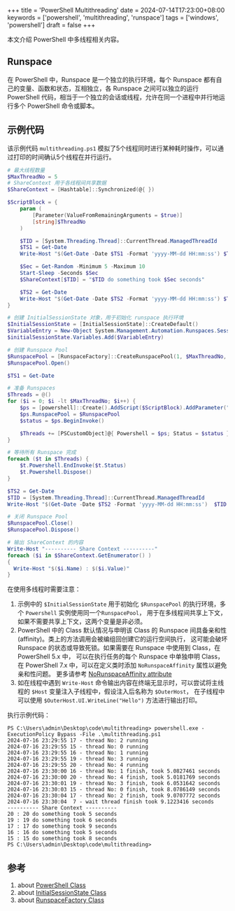 +++
title = 'PowerShell Multithreading'
date = 2024-07-14T17:23:00+08:00
keywords = ['powershell', 'multithreading', 'runspace']
tags = ['windows', 'powershell']
draft = false
+++

本文介绍 PowerShell 中多线程相关内容。

## Runspace

在 PowerShell 中，Runspace 是一个独立的执行环境，每个 Runspace 都有自己的变量、函数和状态，互相独立，各 Runspace 之间可以独立的运行
PowerShell 代码，相当于一个独立的会话或线程，允许在同一个进程中并行地运行多个 PowerShell 命令或脚本。

## 示例代码

该示例代码 `multithreading.ps1` 模拟了5个线程同时进行某种耗时操作，可以通过打印的时间确认5个线程在并行运行。

```powershell
# 最大线程数量
$MaxThreadNo = 5
# ShareContext 用于各线程间共享数据
$ShareContext = [Hashtable]::Synchronized(@{ })

$ScriptBlock = {
    param (
        [Parameter(ValueFromRemainingArguments = $true)]
        [string]$ThreadNo
    )

    $TID = [System.Threading.Thread]::CurrentThread.ManagedThreadId
    $TS1 = Get-Date
    Write-Host "$(Get-Date -Date $TS1 -Format 'yyyy-MM-dd HH:mm:ss') $TID - thread No: $ThreadNo running"

    $Sec = Get-Random -Minimum 5 -Maximum 10
    Start-Sleep -Seconds $Sec
    $ShareContext[$TID] = "$TID do something took $Sec seconds"

    $TS2 = Get-Date
    Write-Host "$(Get-Date -Date $TS2 -Format 'yyyy-MM-dd HH:mm:ss') $TID - thread No: $ThreadNo finish, took $(($TS2 - $TS1).TotalSeconds) seconds"
}

# 创建 InitialSessionState 对象，用于初始化 runspace 执行环境
$InitialSessionState = [InitialSessionState]::CreateDefault()
$VariableEntry = New-Object System.Management.Automation.Runspaces.SessionStateVariableEntry -ArgumentList @("ShareContext", $ShareContext, "A thread safe shared context across runspaces")
$initialSessionState.Variables.Add($VariableEntry)

# 创建 Runspace Pool
$RunspacePool = [RunspaceFactory]::CreateRunspacePool(1, $MaxThreadNo, $InitialSessionState, $Host)
$RunspacePool.Open()

$TS1 = Get-Date

# 准备 Runspaces
$Threads = @()
for ($i = 0; $i -lt $MaxThreadNo; $i++) {
    $ps = [powershell]::Create().AddScript($ScriptBlock).AddParameter("ThreadNo", $i)
    $ps.RunspacePool = $RunspacePool
    $status = $ps.BeginInvoke()

    $Threads += [PSCustomObject]@{ Powershell = $ps; Status = $status }
}

# 等待所有 Runspace 完成
foreach ($t in $Threads) {
    $t.Powershell.EndInvoke($t.Status)
    $t.Powershell.Dispose()
}

$TS2 = Get-Date
$TID = [System.Threading.Thread]::CurrentThread.ManagedThreadId
Write-Host "$(Get-Date -Date $TS2 -Format 'yyyy-MM-dd HH:mm:ss')  $TID - wait thread finish took $(($TS2 - $TS1).TotalSeconds) seconds"

# 关闭 Runspace Pool
$RunspacePool.Close()
$RunspacePool.Dispose()

# 输出 ShareContext 的内容
Write-Host "---------- Share Context ----------"
foreach ($i in $ShareContext.GetEnumerator() )
{
  Write-Host "$($i.Name) : $($i.Value)"
}
```

在使用多线程时需要注意：

1. 示例中的 `$InitialSessionState` 用于初始化 `$RunspacePool` 的执行环境，多个 `Powershell` 实例使用同一个`RunspacePool`，
   用于在多线程间共享上下文，如果不需要共享上下文，这两个变量是非必须。
2. PowerShell 中的 Class 默认情况与申明该 Class 的 Runspace 间具备亲和性(affinity)。类上的方法调用会被编组回创建它的运行空间执行，
   这可能会破坏 Runspace 的状态或导致死锁。如果需要在 Runspace 中使用到 Class，在 PowerShell 5.x 中， 
   可以在执行任务的每个 Runspace 中单独申明 Class，在 PowerShell 7.x 中，可以在定义类时添加 `NoRunspaceAffinity` 属性以避免亲和性问题。
   更多请参考 [NoRunspaceAffinity attribute](https://learn.microsoft.com/en-us/powershell/module/microsoft.powershell.core/about/about_classes?view=powershell-7.4#norunspaceaffinity-attribute)
3. 如在线程中遇到 `Write-Host` 命令输出内容在终端无显示时，可以尝试将主线程的 `$Host` 变量注入子线程中，假设注入后名称为 `$OuterHost`，
   在子线程中可以使用 `$OuterHost.UI.WriteLine("Hello")` 方法进行输出打印。

执行示例代码：

```text
PS C:\Users\admin\Desktop\code\multithreading> powershell.exe -ExecutionPolicy Bypass -File .\multithreading.ps1
2024-07-16 23:29:55 17 - thread No: 2 running
2024-07-16 23:29:55 15 - thread No: 0 running
2024-07-16 23:29:55 16 - thread No: 1 running
2024-07-16 23:29:55 19 - thread No: 3 running
2024-07-16 23:29:55 20 - thread No: 4 running
2024-07-16 23:30:00 16 - thread No: 1 finish, took 5.0827461 seconds
2024-07-16 23:30:00 20 - thread No: 4 finish, took 5.0181769 seconds
2024-07-16 23:30:01 19 - thread No: 3 finish, took 6.0531642 seconds
2024-07-16 23:30:03 15 - thread No: 0 finish, took 8.0786149 seconds
2024-07-16 23:30:04 17 - thread No: 2 finish, took 9.0707772 seconds
2024-07-16 23:30:04  7 - wait thread finish took 9.1223416 seconds
---------- Share Context ----------
20 : 20 do something took 5 seconds
19 : 19 do something took 6 seconds
17 : 17 do something took 9 seconds
16 : 16 do something took 5 seconds
15 : 15 do something took 8 seconds
PS C:\Users\admin\Desktop\code\multithreading>
```

## 参考

1. about [PowerShell Class](https://learn.microsoft.com/en-us/dotnet/api/system.management.automation.powershell)
2. about [InitialSessionState Class](https://learn.microsoft.com/en-us/dotnet/api/system.management.automation.runspaces.initialsessionstate)
3. about [RunspaceFactory Class](https://learn.microsoft.com/en-us/dotnet/api/system.management.automation.runspaces.runspacefactory)
